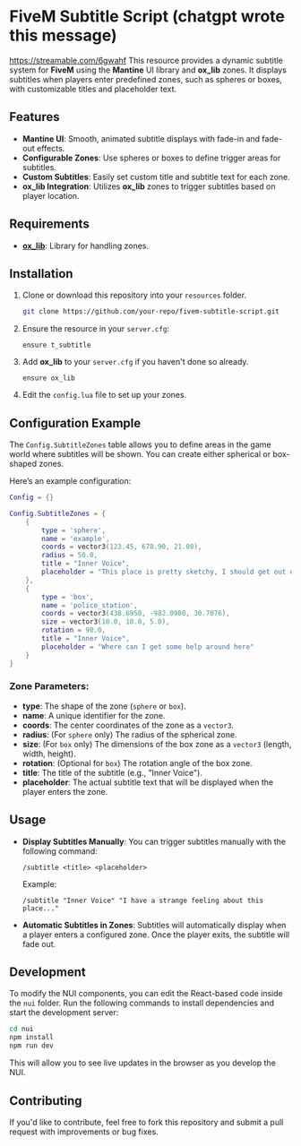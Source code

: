 # FiveM Subtitle Script (chatgpt wrote this message)
https://streamable.com/6gwahf
This resource provides a dynamic subtitle system for **FiveM** using the **Mantine** UI library and **ox_lib** zones. It displays subtitles when players enter predefined zones, such as spheres or boxes, with customizable titles and placeholder text.

## Features

- **Mantine UI**: Smooth, animated subtitle displays with fade-in and fade-out effects.
- **Configurable Zones**: Use spheres or boxes to define trigger areas for subtitles.
- **Custom Subtitles**: Easily set custom title and subtitle text for each zone.
- **ox_lib Integration**: Utilizes **ox_lib** zones to trigger subtitles based on player location.

## Requirements

- **[ox_lib](https://github.com/overextended/ox_lib)**: Library for handling zones.

## Installation

1. Clone or download this repository into your `resources` folder.
   
   ```bash
   git clone https://github.com/your-repo/fivem-subtitle-script.git
   ```

2. Ensure the resource in your `server.cfg`:

   ```plaintext
   ensure t_subtitle
   ```

3. Add **ox_lib** to your `server.cfg` if you haven't done so already.

   ```plaintext
   ensure ox_lib
   ```

4. Edit the `config.lua` file to set up your zones.

## Configuration Example

The `Config.SubtitleZones` table allows you to define areas in the game world where subtitles will be shown. You can create either spherical or box-shaped zones.

Here’s an example configuration:

```lua
Config = {}

Config.SubtitleZones = {
    {
        type = 'sphere',
        name = 'example',
        coords = vector3(123.45, 678.90, 21.00),
        radius = 50.0,
        title = "Inner Voice",
        placeholder = "This place is pretty sketchy, I should get out of here"
    },
    {
        type = 'box',
        name = 'police_station',
        coords = vector3(438.6950, -982.0980, 30.7076),
        size = vector3(10.0, 10.0, 5.0),
        rotation = 90.0,
        title = "Inner Voice",
        placeholder = "Where can I get some help around here"
    }
}
```

### Zone Parameters:

- **type**: The shape of the zone (`sphere` or `box`).
- **name**: A unique identifier for the zone.
- **coords**: The center coordinates of the zone as a `vector3`.
- **radius**: (For `sphere` only) The radius of the spherical zone.
- **size**: (For `box` only) The dimensions of the box zone as a `vector3` (length, width, height).
- **rotation**: (Optional for `box`) The rotation angle of the box zone.
- **title**: The title of the subtitle (e.g., "Inner Voice").
- **placeholder**: The actual subtitle text that will be displayed when the player enters the zone.

## Usage

- **Display Subtitles Manually**: You can trigger subtitles manually with the following command:

   ```
   /subtitle <title> <placeholder>
   ```

   Example:

   ```
   /subtitle "Inner Voice" "I have a strange feeling about this place..."
   ```

- **Automatic Subtitles in Zones**: Subtitles will automatically display when a player enters a configured zone. Once the player exits, the subtitle will fade out.

## Development

To modify the NUI components, you can edit the React-based code inside the `nui` folder. Run the following commands to install dependencies and start the development server:

```bash
cd nui
npm install
npm run dev
```

This will allow you to see live updates in the browser as you develop the NUI.

## Contributing

If you'd like to contribute, feel free to fork this repository and submit a pull request with improvements or bug fixes.
